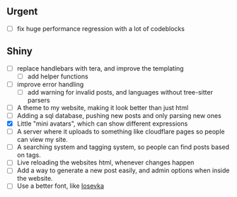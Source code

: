 ## Urgent

- [ ] fix huge performance regression with a lot of codeblocks

## Shiny

- [ ] replace handlebars with tera, and improve the templating
  - [ ] add helper functions
- [ ] improve error handling
  - [ ] add warning for invalid posts, and languages without tree-sitter parsers
- [ ] A theme to my website, making it look better than just html
- [ ] Adding a sql database, pushing new posts and only parsing new ones
- [x] Little "mini avatars", which can show different expressions
- [ ] A server where it uploads to something like cloudflare pages so people can view my site.
- [ ] A searching system and tagging system, so people can find posts based on tags.
- [ ] Live reloading the websites html, whenever changes happen
- [ ] Add a way to generate a new post easily, and admin options when inside the website.
- [ ] Use a better font, like [Iosevka](https://github.com/be5invis/Iosevka)
